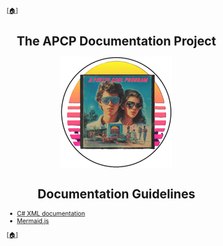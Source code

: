 <!-- u250818 -->

[[🏠︎](../README.md)]

<div align="center">

# The APCP Documentation Project

  <picture>
    <source media="(prefers-color-scheme: dark)" srcset="../../.github/img/logo/apcp-logo-dark-256x256.png">
    <source media="(prefers-color-scheme: light)" srcset="../../.github/img/logo/apcp-logo-light-256x256.png">
    <img alt="Fallback image description" src="../../.github/img/logo/apcp-logo-light-256x256.png">
  </picture>

# Documentation Guidelines

</div>

* [C# XML documentation](xml-csharp.md)
* [Mermaid.js](mermaid-js.md)


[[🏠︎](../README.md)]
